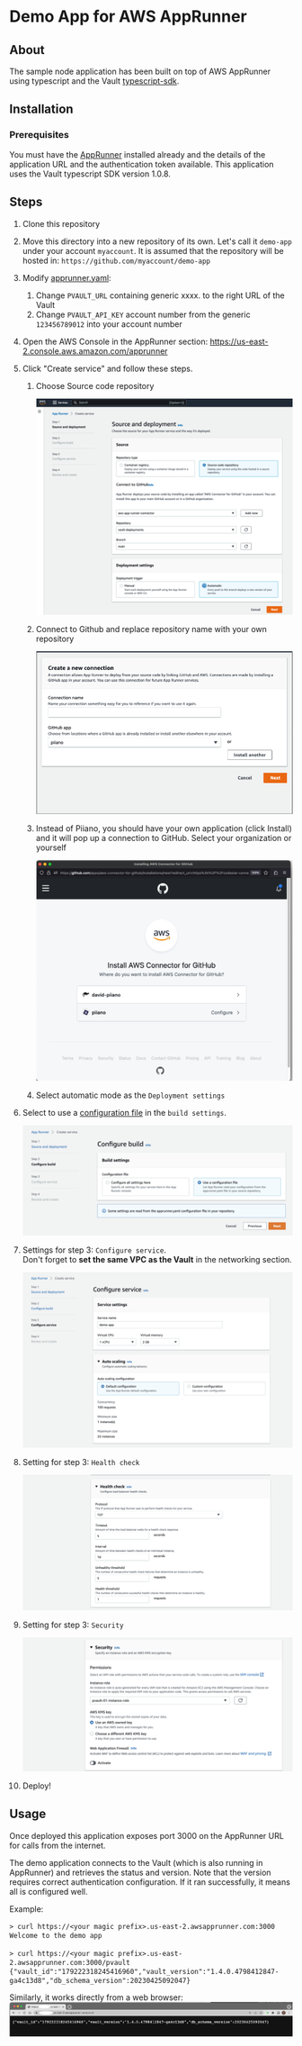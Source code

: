 # Demo App for AWS AppRunner

## About

The sample node application has been built on top of AWS AppRunner using typescript and the Vault [typescript-sdk](https://github.com/piiano/vault-typescript/tree/main/sdk/vault-client).

## Installation

### Prerequisites

You must have the [AppRunner](../aws-apprunner) installed already and the details of the application URL and the authentication token available.
This application uses the Vault typescript SDK version 1.0.8.

## Steps

1. Clone this repository
1. Move this directory into a new repository of its own. Let's call it `demo-app` under your account `myaccount`. It is assumed that the repository will be hosted in: `https://github.com/myaccount/demo-app`
1. Modify [apprunner.yaml](apprunner.yaml):
   1. Change `PVAULT_URL` containing generic xxxx. to the right URL of the Vault
   1. Change `PVAULT_API_KEY` account number from the generic `123456789012` into your account number
1. Open the AWS Console in the AppRunner section: https://us-east-2.console.aws.amazon.com/apprunner
1. Click "Create service" and follow these steps.

   1. Choose Source code repository

      ![Step1](./resources/AppRunner-step1-auto.png)

   1. Connect to Github and replace repository name with your own repository

      ![step1b](./resources/AppRunner-step1-source.png)

   1. Instead of Piiano, you should have your own application (click Install) and it will pop up a connection to GitHub. Select your organization or yourself

      ![step1c](./resources/AppRunner-connect-to-github.png)

   1. Select automatic mode as the `Deployment settings`

1. Select to use a [configuration file](apprunner.yaml) in the `build settings`.

   ![Step2](./resources/AppRunner-step2.png)

1. Settings for step 3: `Configure service`.  
   Don't forget to **set the same VPC as the Vault** in the networking section.

   ![Step3](./resources/AppRunner-step3.png)

1. Setting for step 3: `Health check`

   ![Step3](./resources/AppRunner-step3-health.png)

1. Setting for step 3: `Security`

   ![Step3](./resources/AppRunner-step3-security.png)

1. Deploy!

## Usage

Once deployed this application exposes port 3000 on the AppRunner URL for calls from the internet.

The demo application connects to the Vault (which is also running in AppRunner) and retrieves the status and version. Note that the version requires correct authentication configuration. If it ran successfully, it means all is configured well.

Example:

```
> curl https://<your magic prefix>.us-east-2.awsapprunner.com:3000
Welcome to the demo app

> curl https://<your magic prefix>.us-east-2.awsapprunner.com:3000/pvault
{"vault_id":"179222318245416960","vault_version":"1.4.0.4798412847-ga4c13d8","db_schema_version":20230425092047}
```

Similarly, it works directly from a web browser:
![WebTest](./resources/apprunner-web-test.jpg)
